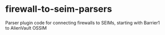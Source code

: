 # firewall-to-seim-parsers
Parser plugin code for connecting firewalls to SEIMs, starting with Barrier1 to AlienVault OSSIM
